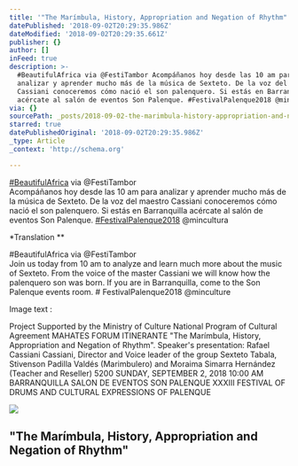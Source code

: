 ```yaml
---
title: '"The Marímbula, History, Appropriation and Negation of Rhythm"'
datePublished: '2018-09-02T20:29:35.986Z'
dateModified: '2018-09-02T20:29:35.661Z'
publisher: {}
author: []
inFeed: true
description: >-
  #BeautifulAfrica via @FestiTambor Acompáñanos hoy desde las 10 am para
  analizar y aprender mucho más de la música de Sexteto. De la voz del maestro
  Cassiani conoceremos cómo nació el son palenquero. Si estás en Barranquilla
  acércate al salón de eventos Son Palenque. #FestivalPalenque2018 @mincultura
via: {}
sourcePath: _posts/2018-09-02-the-marimbula-history-appropriation-and-negation-of-rhyth.md
starred: true
datePublishedOriginal: '2018-09-02T20:29:35.986Z'
_type: Article
_context: 'http://schema.org'

---
```

[\#BeautifulAfrica][0] via @FestiTambor  
Acompáñanos hoy desde las 10 am para analizar y aprender mucho más de la música de Sexteto. De la voz del maestro Cassiani conoceremos cómo nació el son palenquero. Si estás en Barranquilla acércate al salón de eventos Son Palenque. [\#FestivalPalenque2018][1] @mincultura

\*Translation \*\*

\#BeautifulAfrica via @FestiTambor  
Join us today from 10 am to analyze and learn much more about the music of Sexteto. From the voice of the master Cassiani we will know how the palenquero son was born. If you are in Barranquilla, come to the Son Palenque events room. \# FestivalPalenque2018 @minculture

Image text : 

Project Supported by the Ministry of Culture National Program of Cultural Agreement MAHATES FORUM ITINERANTE "The Marímbula, History, Appropriation and Negation of Rhythm". Speaker's presentation: Rafael Cassiani Cassiani, Director and Voice leader of the group Sexteto Tabala, Stivenson Padilla Valdés (Marimbulero) and Moraima Simarra Hernández (Teacher and Reseller) 5200 SUNDAY, SEPTEMBER 2, 2018 10:00 AM BARRANQUILLA SALON DE EVENTOS SON PALENQUE XXXIII FESTIVAL OF DRUMS AND CULTURAL EXPRESSIONS OF PALENQUE

<article style=""><img src="https://the-grid-user-content.s3-us-west-2.amazonaws.com/7427b250-8a88-4825-b6eb-100183441431.jpg" /><h1>"The Marímbula, History, Appropriation and Negation of Rhythm"</h1></article>



[0]: https://plus.google.com/s/%23BeautifulAfrica
[1]: https://plus.google.com/s/%23FestivalPalenque2018